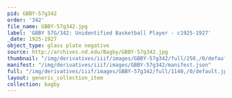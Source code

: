 ```yaml
---
pid: GBBY-57g342
order: '342'
file_name: GBBY-57g342.jpg
label: 'GBBY 57G/342: Unidentified Basketball Player - c1925-1927'
_date: 1925-1927
object_type: glass plate negative
source: http://archives.nd.edu/Bagby/GBBY-57g342.jpg
thumbnail: "/img/derivatives/iiif/images/GBBY-57g342/full/250,/0/default.jpg"
manifest: "/img/derivatives/iiif/images/GBBY-57g342/manifest.json"
full: "/img/derivatives/iiif/images/GBBY-57g342/full/1140,/0/default.jpg"
layout: generic_collection_item
collection: bagby
---
```

